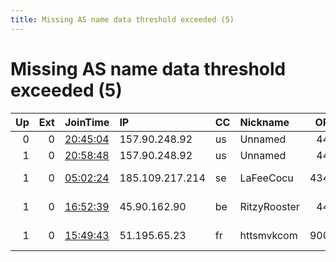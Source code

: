 ```yaml
---
title: Missing AS name data threshold exceeded (5)
---
```


# Missing AS name data threshold exceeded (5)

|   Up |   Ext | JoinTime                                                                                            | IP              | CC   | Nickname     |   ORp |   Dirp | Version   | Contact                      | OS    |   eFamMembers |
|-----:|------:|:----------------------------------------------------------------------------------------------------|:----------------|:-----|:-------------|------:|-------:|:----------|:-----------------------------|:------|--------------:|
|    0 |     0 | [20:45:04](https://metrics.torproject.org/rs.html#details/03E8A47AB7D8E9E847D9F8A63EF3524582FBB4E5) | 157.90.248.92   | us   | Unnamed      |   443 |      0 | 0.4.2.7   | None                         | Linux |             1 |
|    1 |     0 | [20:58:48](https://metrics.torproject.org/rs.html#details/E31E7250ED1D3944A89F11B4B8F2758E6367DDFF) | 157.90.248.92   | us   | Unnamed      |   443 |      0 | 0.3.5.14  | None                         | Linux |             1 |
|    1 |     0 | [05:02:24](https://metrics.torproject.org/rs.html#details/762AAA3135580EF6BEF27034C0A5BA3393E81F2C) | 185.109.217.214 | se   | LaFeeCocu    |  4343 |   3030 | 0.4.5.7   | email:lafeecocu riseup.n     | Linux |             1 |
|    1 |     0 | [16:52:39](https://metrics.torproject.org/rs.html#details/D7D19DD458BC46CD62E8162169D2E94047CF47FF) | 45.90.162.90    | be   | RitzyRooster |   443 |      0 | 0.3.5.14  | Rooster Relays &lt;rooster.r | Linux |             4 |
|    1 |     0 | [15:49:43](https://metrics.torproject.org/rs.html#details/7C4C91FB82D7505CAD1DDDB6F011DCEEE545212E) | 51.195.65.23    | fr   | httsmvkcom   |  9001 |   9030 | 0.4.5.7   | dudugus at pm dot me tor     | Linux |             1 |
